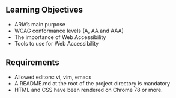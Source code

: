 ## Learning Objectives

- ARIA’s main purpose
- WCAG conformance levels (A, AA and AAA)
- The importance of Web Accessibility
- Tools to use for Web Accessibility

## Requirements

- Allowed editors: vi, vim, emacs
- A README.md at the root of the project directory is mandatory
- HTML and CSS have been rendered on Chrome 78 or more.

